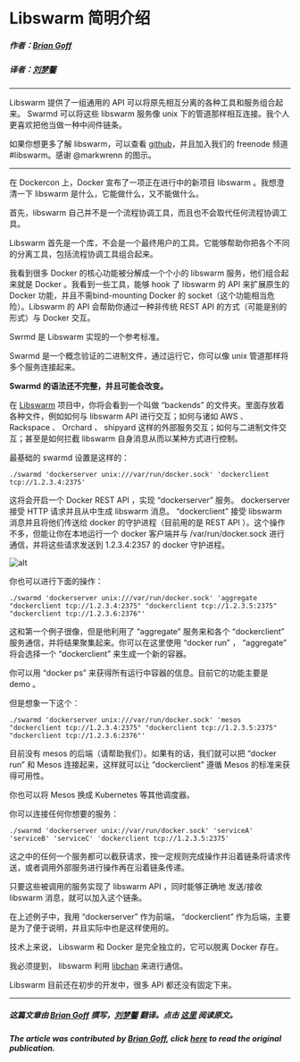 # Libswarm 简明介绍

##### 作者：[Brian Goff](https://twitter.com/cpuguy83)

##### 译者：[刘梦馨](http://weibo.com/oilbeater)

***

Libswarm 提供了一组通用的 API 可以将原先相互分离的各种工具和服务组合起来。 Swarmd 可以将这些 libswarm 服务像 unix 下的管道那样相互连接。我个人更喜欢把他当做一种中间件链条。

如果你想更多了解 libswarm，可以查看 [github](https://github.com/docker/libswarm)，并且加入我们的 freenode 频道 #libswarm。感谢 @markwrenn 的图示。

---

在 Dockercon 上，Docker 宣布了一项正在进行中的新项目 libswarm 。我想澄清一下 libswarm 是什么，它能做什么，又不能做什么。

首先，libswarm 自己并不是一个流程协调工具，而且也不会取代任何流程协调工具。

Libswarm 首先是一个库，不会是一个最终用户的工具。它能够帮助你把各个不同的分离工具，包括流程协调工具组合起来。

我看到很多 Docker 的核心功能被分解成一个个小的 libswarm 服务，他们组合起来就是 Docker 。我看到一些工具，能够 hook 了 libswarm 的 API 来扩展原生的 Docker 功能，并且不需bind-mounting Docker 的 socket（这个功能相当危险）。Libswarm 的 API 会帮助你通过一种非传统 REST API 的方式（可能是别的形式）与 Docker 交互。

Swrmd 是 Libswarm 实现的一个参考标准。

Swarmd 是一个概念验证的二进制文件，通过运行它，你可以像 unix 管道那样将多个服务连接起来。

**Swarmd 的语法还不完整，并且可能会改变。**

在 [Libswarm](https://www.github.com/docker/libswarm) 项目中，你将会看到一个叫做 “backends” 的文件夹。里面存放着各种文件，例如如何与 libswarm API 进行交互；如何与诸如 AWS 、 Rackspace 、 Orchard 、 shipyard 这样的外部服务交互；如何与二进制文件交互；甚至是如何拦截 libswarm 自身消息从而以某种方式进行控制。

最基础的 swarmd 设置是这样的：

```
./swarmd 'dockerserver unix:///var/run/docker.sock' 'dockerclient tcp://1.2.3.4:2375'
```

这将会开启一个 Docker REST API ，实现 “dockerserver” 服务。 dockerserver 接受 HTTP 请求并且从中生成 libswarm 消息。 “dockerclient” 接受 libswarm 消息并且将他们传送给 docker 的守护进程（目前用的是 REST API ）。这个操作不多，但能让你在本地运行一个 docker 客户端并与 /var/run/docker.sock 进行通信，并将这些请求发送到 1.2.3.4:2357 的 docker 守护进程。

![alt](http://resource.docker.cn/techd-libswarm.png)

你也可以进行下面的操作：

```
./swarmd 'dockerserver unix:///var/run/docker.sock' 'aggregate "dockerclient tcp://1.2.3.4:2375" "dockerclient tcp://1.2.3.5:2375" "dockerclient tcp://1.2.3.6:2376"'
```

这和第一个例子很像，但是他利用了 “aggregate” 服务来和各个 “dockerclient” 服务通信，并将结果聚集起来。你可以在这里使用 “docker run” ， “aggregate” 将会选择一个 “dockerclient” 来生成一个新的容器。

你可以用 “docker ps” 来获得所有运行中容器的信息。目前它的功能主要是 demo 。

但是想象一下这个：

```
./swarmd 'dockerserver unix:///var/run/docker.sock' 'mesos "dockerclient tcp://1.2.3.4:2375" "dockerclient tcp://1.2.3.5:2375" "dockerclient tcp://1.2.3.6:2376"'
```

目前没有 mesos 的后端（请帮助我们）。如果有的话，我们就可以把 “docker run” 和 Mesos 连接起来，这样就可以让 “dockerclient” 遵循 Mesos 的标准来获得可用性。

你也可以将 Mesos 换成 Kubernetes 等其他调度器。

你可以连接任何你想要的服务：

```
./swarmd 'dockerserver unix://var/run/docker.sock' 'serviceA' 'serviceB' 'serviceC' 'dockerclient tcp://1.2.3.5:2375'
```

这之中的任何一个服务都可以截获请求，按一定规则完成操作并沿着链条将请求传送，或者调用外部服务进行操作再在沿着链条传递。

只要这些被调用的服务实现了 libswarm API ，同时能够正确地 发送/接收 libswarm 消息，就可以加入这个链条。

在上述例子中，我用 “dockerserver” 作为前端， “dockerclient” 作为后端，主要是为了便于说明，并且实际中也是这样使用的。

技术上来说， Libswarm 和 Docker 是完全独立的，它可以脱离 Docker 存在。

我必须提到， libswarm 利用 [libchan](https://www.github.com/docker/libchan) 来进行通信。

Libswarm 目前还在初步的开发中，很多 API 都还没有固定下来。

***

##### 这篇文章由 [Brian Goff](https://twitter.com/cpuguy83) 撰写，[刘梦馨](http://weibo.com/oilbeater) 翻译。点击 [这里](http://www.tech-d.net/2014/07/03/libswarm/) 阅读原文。

##### The article was contributed by [Brian Goff](https://twitter.com/cpuguy83), click [here](http://www.tech-d.net/2014/07/03/libswarm/) to read the original publication.

